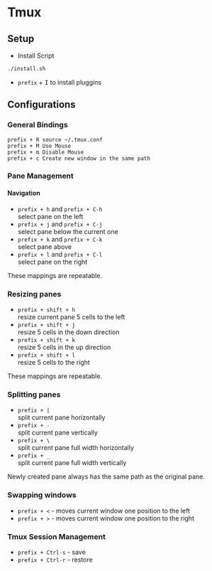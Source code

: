# Tmux

## Setup
- Install Script
```bash
./install.sh
```
- `prefix` + <kbd>I</kbd> to install pluggins

## Configurations
### General Bindings
```
prefix + R source ~/.tmux.conf
prefix + M Use Mouse
prefix + m Disable Mouse
prefix + c Create new window in the same path
```

### Pane Management
#### Navigation

- `prefix + h` and `prefix + C-h`<br/>
  select pane on the left
- `prefix + j` and `prefix + C-j`<br/>
  select pane below the current one
- `prefix + k` and `prefix + C-k`<br/>
  select pane above
- `prefix + l` and `prefix + C-l`<br/>
  select pane on the right

These mappings are repeatable.

### Resizing panes

- `prefix + shift + h`<br/>
  resize current pane 5 cells to the left
- `prefix + shift + j`<br/>
  resize 5 cells in the down direction
- `prefix + shift + k`<br/>
  resize 5 cells in the up direction
- `prefix + shift + l`<br/>
  resize 5 cells to the right

These mappings are repeatable.

### Splitting panes

- `prefix + |`<br/>
  split current pane horizontally
- `prefix + -`<br/>
  split current pane vertically
- `prefix + \`<br/>
  split current pane full width horizontally
- `prefix + _`<br/>
  split current pane full width vertically

Newly created pane always has the same path as the original pane.

### Swapping windows

- `prefix + <` - moves current window one position to the left
- `prefix + >` - moves current window one position to the right

### Tmux Session Management

- `prefix + Ctrl-s` - save
- `prefix + Ctrl-r` - restore
